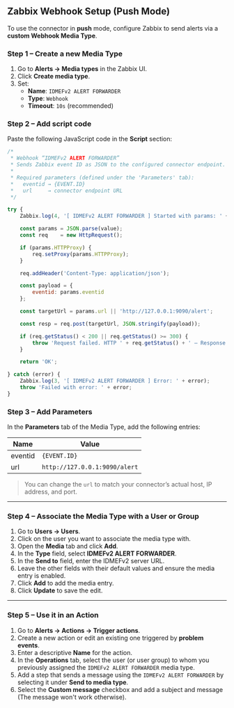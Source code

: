 ## Zabbix Webhook Setup (Push Mode)

To use the connector in **push** mode, configure Zabbix to send alerts via a **custom Webhook Media Type**.

### Step 1 – Create a new Media Type

1. Go to **Alerts → Media types** in the Zabbix UI.
2. Click **Create media type**.
3. Set:
   - **Name**: `IDMEFv2 ALERT FORWARDER`
   - **Type**: `Webhook`
   - **Timeout**: `10s` (recommended)

### Step 2 – Add script code

Paste the following JavaScript code in the **Script** section:

```javascript
/*
 * Webhook “IDMEFv2 ALERT FORWARDER”
 * Sends Zabbix event ID as JSON to the configured connector endpoint.
 *
 * Required parameters (defined under the 'Parameters' tab):
 *   eventid → {EVENT.ID}
 *   url     → connector endpoint URL
 */

try {
    Zabbix.log(4, '[ IDMEFv2 ALERT FORWARDER ] Started with params: ' + value);

    const params = JSON.parse(value);          
    const req    = new HttpRequest();

    if (params.HTTPProxy) {
        req.setProxy(params.HTTPProxy);
    }

    req.addHeader('Content-Type: application/json');

    const payload = {
        eventid: params.eventid
    };

    const targetUrl = params.url || 'http://127.0.0.1:9090/alert';

    const resp = req.post(targetUrl, JSON.stringify(payload));

    if (req.getStatus() < 200 || req.getStatus() >= 300) {
        throw 'Request failed. HTTP ' + req.getStatus() + ' – Response: ' + resp;
    }

    return 'OK';

} catch (error) {
    Zabbix.log(3, '[ IDMEFv2 ALERT FORWARDER ] Error: ' + error);
    throw 'Failed with error: ' + error;
}
```

### Step 3 – Add Parameters

In the **Parameters** tab of the Media Type, add the following entries:

| Name     | Value                                 |
|----------|----------------------------------------|
| eventid  | `{EVENT.ID}`                          |
| url      | `http://127.0.0.1:9090/alert` |

> You can change the `url` to match your connector’s actual host, IP address, and port.

---

### Step 4 – Associate the Media Type with a User or Group

1. Go to **Users → Users**.
2. Click on the user you want to associate the media type with.
3. Open the **Media** tab and click **Add**.
4. In the **Type** field, select **IDMEFv2 ALERT FORWARDER**.
5. In the **Send to** field, enter the IDMEFv2 server URL.
6. Leave the other fields with their default values and ensure the media entry is enabled.
7. Click **Add** to add the media entry.
8. Click **Update** to save the edit.

---

### Step 5 – Use it in an Action

1. Go to **Alerts → Actions → Trigger actions**.
2. Create a new action or edit an existing one triggered by **problem events**.
3. Enter a descriptive **Name** for the action.
4. In the **Operations** tab, select the user (or user group) to whom you previously assigned the `IDMEFv2 ALERT FORWARDER` media type.
5. Add a step that sends a message using the `IDMEFv2 ALERT FORWARDER` by selecting it under **Send to media type**.
6. Select the **Custom message** checkbox and add a subject and message (The message won't work otherwise).
